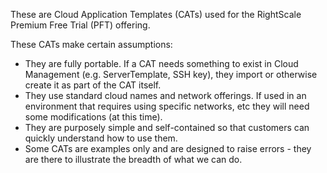 These are Cloud Application Templates (CATs) used for the RightScale Premium Free Trial (PFT) offering.

These CATs make certain assumptions:
- They are fully portable. If a CAT needs something to exist in Cloud Management (e.g. ServerTemplate, SSH key), they import or otherwise create it as part of the CAT itself.
- They use standard cloud names and network offerings. If used in an environment that requires using specific networks, etc they will need some modifications (at this time).
- They are purposely simple and self-contained so that customers can quickly understand how to use them.
- Some CATs are examples only and are designed to raise errors - they are there to illustrate the breadth of what we can do.


